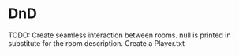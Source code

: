 # DnD

TODO: Create seamless interaction between rooms. null is printed in substitute for the room description.
Create a Player.txt